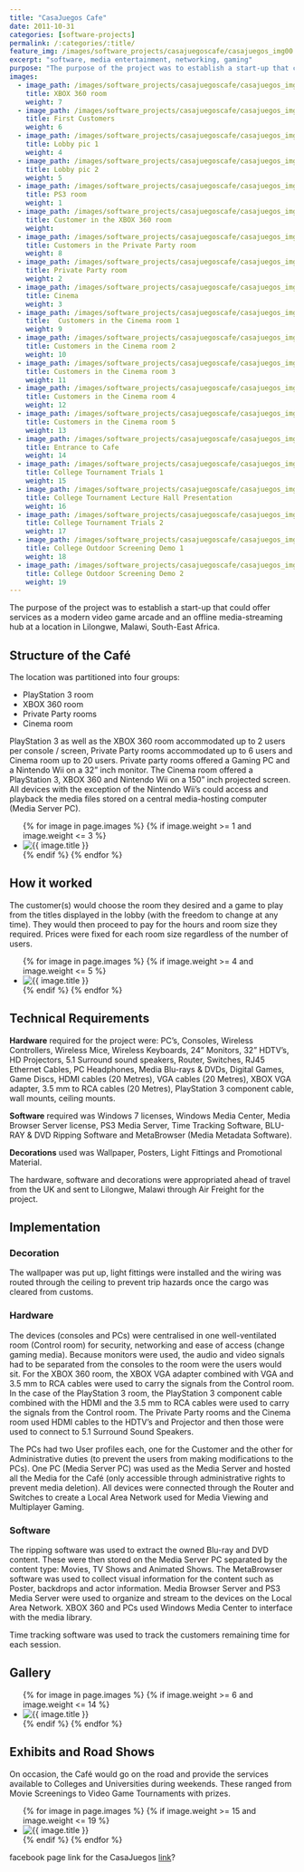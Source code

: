 ```yaml
---
title: "CasaJuegos Cafe"
date: 2011-10-31
categories: [software-projects]
permalink: /:categories/:title/
feature_img: /images/software_projects/casajuegoscafe/casajuegos_img00.jpg
excerpt: "software, media entertainment, networking, gaming"
purpose: "The purpose of the project was to establish a start-up that could offer services as a modern video game arcade and an offline media-streaming hub at a location in Lilongwe, Malawi, South-East Africa."
images:
  - image_path: /images/software_projects/casajuegoscafe/casajuegos_img00.jpg
    title: XBOX 360 room
    weight: 7   
  - image_path: /images/software_projects/casajuegoscafe/casajuegos_img01.jpg
    title: First Customers
    weight: 6    
  - image_path: /images/software_projects/casajuegoscafe/casajuegos_img02.jpg
    title: Lobby pic 1
    weight: 4   
  - image_path: /images/software_projects/casajuegoscafe/casajuegos_img03.jpg
    title: Lobby pic 2
    weight: 5
  - image_path: /images/software_projects/casajuegoscafe/casajuegos_img04.jpg
    title: PS3 room
    weight: 1    
  - image_path: /images/software_projects/casajuegoscafe/casajuegos_img05.jpg
    title: Customer in the XBOX 360 room
    weight:    
  - image_path: /images/software_projects/casajuegoscafe/casajuegos_img06.jpg
    title: Customers in the Private Party room
    weight: 8   
  - image_path: /images/software_projects/casajuegoscafe/casajuegos_img07.jpg
    title: Private Party room
    weight: 2
  - image_path: /images/software_projects/casajuegoscafe/casajuegos_img08.jpg
    title: Cinema
    weight: 3    
  - image_path: /images/software_projects/casajuegoscafe/casajuegos_img09.jpg
    title:  Customers in the Cinema room 1
    weight: 9    
  - image_path: /images/software_projects/casajuegoscafe/casajuegos_img10.jpg
    title: Customers in the Cinema room 2
    weight: 10   
  - image_path: /images/software_projects/casajuegoscafe/casajuegos_img11.jpg
    title: Customers in the Cinema room 3
    weight: 11
  - image_path: /images/software_projects/casajuegoscafe/casajuegos_img12.jpg
    title: Customers in the Cinema room 4
    weight: 12   
  - image_path: /images/software_projects/casajuegoscafe/casajuegos_img13.jpg
    title: Customers in the Cinema room 5
    weight: 13   
  - image_path: /images/software_projects/casajuegoscafe/casajuegos_img14.jpg
    title: Entrance to Cafe
    weight: 14   
  - image_path: /images/software_projects/casajuegoscafe/casajuegos_img15.jpg
    title: College Tournament Trials 1
    weight: 15
  - image_path: /images/software_projects/casajuegoscafe/casajuegos_img16.jpg
    title: College Tournament Lecture Hall Presentation
    weight: 16
  - image_path: /images/software_projects/casajuegoscafe/casajuegos_img17.jpg
    title: College Tournament Trials 2
    weight: 17
  - image_path: /images/software_projects/casajuegoscafe/casajuegos_img18.jpg
    title: College Outdoor Screening Demo 1
    weight: 18
  - image_path: /images/software_projects/casajuegoscafe/casajuegos_img19.jpg
    title: College Outdoor Screening Demo 2
    weight: 19    
---
```

The purpose of the project was to establish a start-up that could offer services as a modern video game arcade and an offline media-streaming hub at a location in Lilongwe, Malawi, South-East Africa.

<h2 class="text-underline">Structure of the Café</h2>

The location was partitioned into four groups:
*	PlayStation 3 room
*	XBOX 360 room
*	Private Party rooms  
*	Cinema room

PlayStation 3 as well as the XBOX 360 room accommodated up to 2 users per console / screen, Private Party rooms accommodated up to 6 users and Cinema room up to 20 users. Private party rooms offered a Gaming PC and a Nintendo Wii on a 32” inch monitor.  The Cinema room offered a PlayStation 3, XBOX 360 and Nintendo Wii on a 150” inch projected screen. All devices with the exception of the Nintendo Wii’s could access and playback the media files stored on a central media-hosting computer (Media Server PC).

<ul class="photo-gallery">
  {% for image in page.images %}
    {% if image.weight >= 1 and image.weight <= 3 %}  
      <li>
        <img src="{{ image.image_path }}" alt="{{ image.title }}">
      </li>
    {% endif %}  
  {% endfor %}  
</ul>

<h2 class="text-underline">How it worked</h2>

The customer(s) would choose the room they desired and a game to play from the titles displayed in the lobby (with the freedom to change at any time). They would then proceed to pay for the hours and room size they required. Prices were fixed for each room size regardless of the number of users.

<ul class="photo-gallery">
  {% for image in page.images %}
    {% if image.weight >= 4 and image.weight <= 5 %}  
      <li>
        <img src="{{ image.image_path }}" alt="{{ image.title }}">
      </li>
    {% endif %}  
  {% endfor %}  
</ul>

<h2 class="text-underline">Technical Requirements</h2>

**Hardware** required for the project were: PC’s, Consoles, Wireless Controllers, Wireless Mice, Wireless Keyboards, 24” Monitors, 32” HDTV’s, HD Projectors, 5.1 Surround sound speakers, Router, Switches, RJ45 Ethernet Cables, PC Headphones, Media Blu-rays & DVDs, Digital Games, Game Discs, HDMI cables (20 Metres), VGA cables (20 Metres), XBOX VGA adapter, 3.5 mm to RCA cables (20 Metres), PlayStation 3 component cable, wall mounts, ceiling mounts.

**Software** required was Windows 7 licenses, Windows Media Center, Media Browser Server license, PS3 Media Server, Time Tracking Software, BLU-RAY & DVD Ripping Software and MetaBrowser (Media Metadata Software).

**Decorations** used was Wallpaper, Posters, Light Fittings and Promotional Material.

The hardware, software and decorations were appropriated ahead of travel from the UK and sent to Lilongwe, Malawi through Air Freight for the project.

<h2 class="text-underline">Implementation</h2>

### Decoration
The wallpaper was put up, light fittings were installed and the wiring was routed through the ceiling to prevent trip hazards once the cargo was cleared from customs.

### Hardware
The devices (consoles and PCs) were centralised in one well-ventilated room (Control room) for security, networking and ease of access (change gaming media). Because monitors were used, the audio and video signals had to be separated from the consoles to the room were the users would sit. For the XBOX 360 room, the XBOX VGA adapter combined with VGA and 3.5 mm to RCA cables were used to carry the signals from the Control room. In the case of the PlayStation 3 room, the PlayStation 3 component cable combined with the HDMI and the 3.5 mm to RCA cables were used to carry the signals from the Control room. The Private Party rooms and the Cinema room used HDMI cables to the HDTV’s and Projector and then those were used to connect to 5.1 Surround Sound Speakers.

The PCs had two User profiles each, one for the Customer and the other for Administrative duties (to prevent the users from making modifications to the PCs). One PC (Media Server PC) was used as the Media Server and hosted all the Media for the Café (only accessible through administrative rights to prevent media deletion). All devices were connected through the Router and Switches to create a Local Area Network used for Media Viewing and Multiplayer Gaming.

### Software
The ripping software was used to extract the owned Blu-ray and DVD content. These were then stored on the Media Server PC separated by the content type: Movies, TV Shows and Animated Shows. The MetaBrowser software was used to collect visual information for the content such as Poster, backdrops and actor information. Media Browser Server and PS3 Media Server were used to organize and stream to the devices on the Local Area Network. XBOX 360 and PCs used Windows Media Center to interface with the media library.

Time tracking software was used to track the customers remaining time for each session.

<h2 class="text-underline">Gallery</h2>

<ul class="photo-gallery">
  {% for image in page.images %}
    {% if image.weight >= 6 and image.weight <= 14 %}  
      <li>
        <img src="{{ image.image_path }}" alt="{{ image.title }}">
      </li>
    {% endif %}  
  {% endfor %}  
</ul>

<h2 class="text-underline">Exhibits and Road Shows</h2>

On occasion, the Café would go on the road and provide the services available to Colleges and Universities during weekends. These ranged from Movie Screenings to Video Game Tournaments with prizes.

<ul class="photo-gallery">
  {% for image in page.images %}
    {% if image.weight >= 15 and image.weight <= 19 %}  
      <li>
        <img src="{{ image.image_path }}" alt="{{ image.title }}">
      </li>
    {% endif %}  
  {% endfor %}  
</ul>


facebook page link for the CasaJuegos [link](https://www.facebook.com/casajuegos/)?
